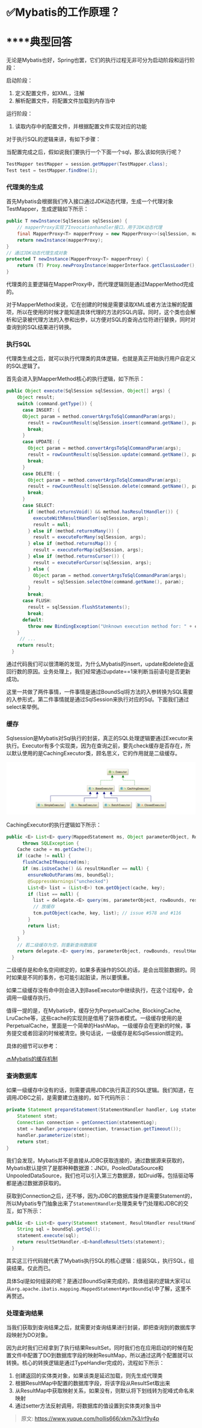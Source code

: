 # ✅Mybatis的工作原理？

# **<font style="color:rgb(38, 38, 38);"></font>**典型回答
无论是Mybatis也好，Spring也罢，它们的执行过程无非可分为启动阶段和运行阶段：

启动阶段：

1. 定义配置文件，如XML，注解
2. 解析配置文件，将配置文件加载到内存当中



运行阶段：

1. 读取内存中的配置文件，并根据配置文件实现对应的功能



对于执行SQL的逻辑来讲，有如下步骤：



当配置完成之后，假如说我们要执行一个下面一个sql，那么该如何执行呢？

```java
TestMapper testMapper = session.getMapper(TestMapper.class);
Test test = testMapper.findOne(1);
```

### 代理类的生成
首先Mybatis会根据我们传入接口通过JDK动态代理，生成一个代理对象TestMapper，生成逻辑如下所示：

```java
public T newInstance(SqlSession sqlSession) {
    // mapperProxy实现了Invocationhandler接口，用于JDK动态代理
    final MapperProxy<T> mapperProxy = new MapperProxy<>(sqlSession, mapperInterface, methodCache);
    return newInstance(mapperProxy);
}
// 通过JDK动态代理生成对象
protected T newInstance(MapperProxy<T> mapperProxy) {
	return (T) Proxy.newProxyInstance(mapperInterface.getClassLoader(), new Class[] { mapperInterface }, mapperProxy);
}
```

代理类的主要逻辑在MapperProxy中，而代理逻辑则是通过MapperMethod完成的。

对于MapperMethod来说，它在创建的时候是需要读取XML或者方法注解的配置项，所以在使用的时候才能知道具体代理的方法的SQL内容。同时，这个类也会解析和记录被代理方法的入参和出参，以方便对SQL的查询占位符进行替换，同时对查询到的SQL结果进行转换。

### 执行SQL
代理类生成之后，就可以执行代理类的具体逻辑，也就是真正开始执行用户自定义的SQL逻辑了。

首先会进入到MapperMethod核心的执行逻辑，如下所示：

```java
public Object execute(SqlSession sqlSession, Object[] args) {
    Object result;
    switch (command.getType()) {
      case INSERT: {
      Object param = method.convertArgsToSqlCommandParam(args);
        result = rowCountResult(sqlSession.insert(command.getName(), param));
        break;
      }
      case UPDATE: {
        Object param = method.convertArgsToSqlCommandParam(args);
        result = rowCountResult(sqlSession.update(command.getName(), param));
        break;
      }
      case DELETE: {
        Object param = method.convertArgsToSqlCommandParam(args);
        result = rowCountResult(sqlSession.delete(command.getName(), param));
        break;
      }
      case SELECT:
        if (method.returnsVoid() && method.hasResultHandler()) {
          executeWithResultHandler(sqlSession, args);
          result = null;
        } else if (method.returnsMany()) {
          result = executeForMany(sqlSession, args);
        } else if (method.returnsMap()) {
          result = executeForMap(sqlSession, args);
        } else if (method.returnsCursor()) {
          result = executeForCursor(sqlSession, args);
        } else {
          Object param = method.convertArgsToSqlCommandParam(args);
          result = sqlSession.selectOne(command.getName(), param);
        }
        break;
      case FLUSH:
        result = sqlSession.flushStatements();
        break;
      default:
        throw new BindingException("Unknown execution method for: " + command.getName());
    }
     // ...
    return result;
  }
```

通过代码我们可以很清晰的发现，为什么Mybatis的insert，update和delete会返回行数的原因。业务处理上，我们经常通过update==1来判断当前语句是否更新成功。

这里一共做了两件事情，一件事情是通过BoundSql将方法的入参转换为SQL需要的入参形式，第二件事情就是通过SqlSession来执行对应的Sql。下面我们通过select来举例。

### 缓存
Sqlsession是Mybatis对Sql执行的封装，真正的SQL处理逻辑要通过Executor来执行。Executor有多个实现类，因为在查询之前，要先check缓存是否存在，所以默认使用的是CachingExecutor类，顾名思义，它的作用就是二级缓存。

![1675262096615-980676ef-ddc6-4a9c-b9e9-f6157b4d59bc.jpeg](./img/79Ob6xxGpe5TzmvT/1675262096615-980676ef-ddc6-4a9c-b9e9-f6157b4d59bc-662532.jpeg)

CachingExecutor的执行逻辑如下所示：

```java
public <E> List<E> query(MappedStatement ms, Object parameterObject, RowBounds rowBounds, ResultHandler resultHandler, CacheKey key, BoundSql boundSql)
      throws SQLException {
    Cache cache = ms.getCache();
    if (cache != null) {
      flushCacheIfRequired(ms);
      if (ms.isUseCache() && resultHandler == null) {
        ensureNoOutParams(ms, boundSql);
        @SuppressWarnings("unchecked")
        List<E> list = (List<E>) tcm.getObject(cache, key);
        if (list == null) {
          list = delegate.<E> query(ms, parameterObject, rowBounds, resultHandler, key, boundSql);
          // 放缓存
          tcm.putObject(cache, key, list); // issue #578 and #116
        }
        return list;
      }
    }
    // 若二级缓存为空，则重新查询数据库
    return delegate.<E> query(ms, parameterObject, rowBounds, resultHandler, key, boundSql);
  }
```

二级缓存是和命名空间绑定的，如果多表操作的SQL的话，是会出现脏数据的。同时如果是不同的事务，也可能引起脏读，所以要慎重。

如果二级缓存没有命中则会进入到BaseExecutor中继续执行，在这个过程中，会调用一级缓存执行。

值得一提的是，在Mybatis中，缓存分为PerpetualCache, BlockingCache, LruCache等，这些cache的实现则是借用了装饰者模式。一级缓存使用的是PerpetualCache，里面是一个简单的HashMap。一级缓存会在更新的时候，事务提交或者回滚的时候被清空。换句话说，一级缓存是和SqlSession绑定的。

具体的细节可以参考：

[🔜Mybatis的缓存机制](https://www.yuque.com/hollis666/xkm7k3/mapxqi)

### 查询数据库
如果一级缓存中没有的话，则需要调用JDBC执行真正的SQL逻辑。我们知道，在调用JDBC之前，是需要建立连接的，如下代码所示：

```java
private Statement prepareStatement(StatementHandler handler, Log statementLog) throws SQLException {
    Statement stmt;
    Connection connection = getConnection(statementLog);
    stmt = handler.prepare(connection, transaction.getTimeout());
    handler.parameterize(stmt);
    return stmt;
}
```

我们会发现，Mybatis并不是直接从JDBC获取连接的，通过数据源来获取的，Mybatis默认提供了是那种种数据源：JNDI，PooledDataSource和UnpooledDataSource，我们也可以引入第三方数据源，如Druid等。包括驱动等都是通过数据源获取的。

获取到Connection之后，还不够，因为JDBC的数据库操作是需要Statement的，所以Mybatis专门抽象出来了`StatementHandler`处理类来专门处理和JDBC的交互，如下所示：

```java
public <E> List<E> query(Statement statement, ResultHandler resultHandler) throws SQLException {
    String sql = boundSql.getSql();
    statement.execute(sql);
    return resultSetHandler.<E>handleResultSets(statement);
  }
```

其实这三行代码就代表了Mybatis执行SQL的核心逻辑：组装SQL，执行SQL，组装结果。仅此而已。

具体Sql是如何组装的呢？是通过BoundSql来完成的，具体组装的逻辑大家可以从`org.apache.ibatis.mapping.MappedStatement#getBoundSql`中了解，这里不再赘述。

### 处理查询结果
当我们获取到查询结果之后，就需要对查询结果进行封装，即把查询到的数据库字段映射为DO对象。

因为此时我们已经拿到了执行结果ResultSet，同时我们也在应用启动的时候在配置文件中配置了DO到数据库字段的映射ResultMap，所以通过这两个配置就可以转换。核心的转换逻辑是通过TypeHandler完成的，流程如下所示：

1. 创建返回的实体类对象，如果该类是延迟加载，则先生成代理类
2. 根据ResultMap中配置的数据库字段，将该字段从ResultSet取出来
3. 从ResultMap中获取映射关系，如果没有，则默认将下划线转为驼峰式命名来映射
4. 通过setter方法反射调用，将数据库的值设置到实体类对象当中



> 原文: <https://www.yuque.com/hollis666/xkm7k3/rf9y4p>
